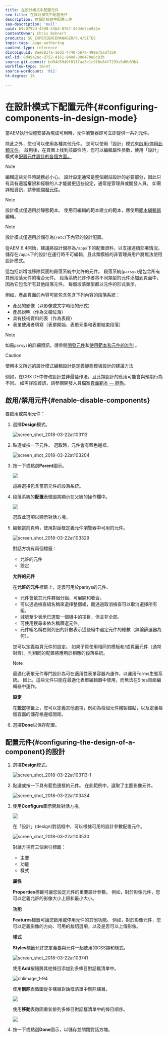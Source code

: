```yaml
---
title: 在設計模式中配置元件
seo-title: 在設計模式中配置元件
description: 在設計模式中配置元件
seo-description: 'null'
uuid: b9c9792d-4398-446d-8767-44d4e7ce9a2e
contentOwner: Chris Bohnert
products: SG_EXPERIENCEMANAGER/6.4/SITES
topic-tags: page-authoring
content-type: reference
discoiquuid: 8ae6817a-16d3-4740-b67a-498e75adf350
exl-id: 8d49a2ac-8752-4161-940d-808470e8c93b
source-git-commit: bd94d3949f0117aa3e1c9f0e84f7293a5d6b03b4
workflow-type: tm+mt
source-wordcount: '911'
ht-degree: 1%

---
```


# 在設計模式下配置元件{#configuring-components-in-design-mode}

當AEM執行個體安裝為現成可用時，元件瀏覽器即可立即提供一系列元件。

除此之外，您也可以使用各種其他元件。 您可以使用「設計」模式來[啟用/停用此類元件](#enable-disable-components)。 啟用後，在頁面上找到該屬性時，您可以編輯屬性參數，使用「設計」模式來[配置元件設計的各個方面。](#configuring-the-design-of-a-component)

>[!NOTE]
>
>編輯這些元件時請務必小心。 設計設定通常是整個網站設計的必要部分，因此只有具有適當權限和經驗的人才能變更這些設定，通常是管理員或開發人員。 如需詳細資訊，請參閱[開發元件](/help/sites-developing/components.md)。

>[!NOTE]
>
>設計模式僅適用於靜態範本。 使用可編輯的範本建立的範本，應使用[範本編輯器](/help/sites-authoring/templates.md)編輯。

>[!NOTE]
>
>設計模式僅適用於儲存為(`/etc`)下內容的設計配置。
>
>從AEM 6.4開始，建議將設計儲存為`/apps`下的配置資料，以支援連續部署情況。 儲存在`/apps`下的設計在運行時不可編輯，且此類模板的非管理員用戶將無法使用設計模式。

這包括新增或移除頁面的段落系統中允許的元件。 段落系統(`parsys`)是包含所有其他段落元件的複合元件。 段落系統允許作者將不同類型的元件添加到頁面中，因為它包含所有其他段落元件。 每個段落類型都以元件的形式表示。

例如，產品頁面的內容可能包含包含下列內容的段落系統：

* 產品的影像（以影像或文字時段的形式）
* 產品說明（作為文欄位落）
* 具有技術資料的表（作為表段）
* 表單使用者填寫（表單開始、表單元素和表單結束段落）

>[!NOTE]
>
>如需`parsys`的詳細資訊，請參閱[開發元件](/help/sites-developing/components.md)和[使用範本和元件的准則](/help/sites-developing/dev-guidelines-bestpractices.md#guidelines-for-using-templates-and-components) 。

>[!CAUTION]
>
>使用本文所述的設計模式編輯設計是定義靜態模板設計的建議方法
>
>例如，在CRX DE中修改設計並非最佳作法，且此類設計的應用可能會與預期行為不同。 如需詳細資訊，請參閱開發人員檔案[頁面範本 — 靜態](/help/sites-developing/page-templates-static.md#how-template-designs-are-applied)。

## 啟用/禁用元件{#enable-disable-components}

要啟用或禁用元件：

1. 選擇&#x200B;**Design**&#x200B;模式。

   ![screen_shot_2018-03-22at103113](assets/screen_shot_2018-03-22at103113.png)

1. 點選或按一下元件。 選取時，元件會有藍色邊框。

   ![screen_shot_2018-03-22at103204](assets/screen_shot_2018-03-22at103204.png)

1. 按一下或點選&#x200B;**Parent**&#x200B;圖示。

   ![](do-not-localize/screen_shot_2018-03-22at103204.png)

   這將選擇包含當前元件的段落系統。

1. 段落系統的&#x200B;**配置**&#x200B;表徵圖將顯示在父級的操作欄中。

   ![](do-not-localize/screen_shot_2018-03-22at103256.png)

   選取此選項以顯示對話方塊。

1. 編輯當前頁時，使用對話框定義元件瀏覽器中可用的元件。

   ![screen_shot_2018-03-22at103329](assets/screen_shot_2018-03-22at103329.png)

   對話方塊有兩個標籤：

   * 允許的元件
   * 設定

   **允許的元件**

   在&#x200B;**允許的元件**&#x200B;標籤上，定義可用於parsys的元件。

   * 元件會依其元件群組分組，可展開和收合。
   * 可以通過檢查組名稱來選擇整個組，而通過取消檢查可以取消選擇所有組。
   * 減號至少表示已選取一個組中的項目，但並非全部。
   * 可使用搜尋來依名稱篩選元件。
   * 元件組名稱右側列出的計數表示這些組中選定元件的總數（無論篩選器為何）。

   您可以定義每頁元件的設定。 如果子頁使用相同的模板和/或頁面元件（通常對齊），則相同的配置將應用於相應的段落系統。

   >[!NOTE]
   >
   >最適化表單元件專門設計為可在適用性表單容器內運作，以運用Forms生態系統。 因此，這些元件只能在最適化表單編輯器中使用，而無法在Sites頁面編輯器中運作。

   **設定**

   在&#x200B;**設定**&#x200B;標籤上，您可以定義其他選項，例如為每個元件繪製錨點，以及定義每個容器的儲存格邊框間距。

1. 選擇&#x200B;**Done**&#x200B;以保存配置。

## 配置元件{#configuring-the-design-of-a-component}的設計

1. 選擇&#x200B;**Design**&#x200B;模式。

   ![screen_shot_2018-03-22at103113-1](assets/screen_shot_2018-03-22at103113-1.png)

1. 點選或按一下具有藍色邊框的元件。 在此範例中，選取了主圖影像元件。

   ![screen_shot_2018-03-22at103434](assets/screen_shot_2018-03-22at103434.png)

1. 使用&#x200B;**Configure**&#x200B;圖示開啟對話方塊。

   ![](do-not-localize/screen_shot_2018-03-22at103256-1.png)

   在「設計」(design)對話框中，可以根據可用的設計參數配置元件。

   ![screen_shot_2018-03-22at103530](assets/screen_shot_2018-03-22at103530.png)

   對話方塊有三個索引標籤：

   * 主要
   * 功能
   * 樣式

   **屬性**

   **Properties**&#x200B;標籤可讓您設定元件的重要設計參數。 例如，對於影像元件，您可以定義允許的影像大小上限和最小大小。

   **功能**

   **Features**&#x200B;標籤可讓您啟用或停用元件的其他功能。 例如，對於影像元件，您可以定義影像的方向、可用的裁切選項，以及是否可以上傳影像。

   **樣式**

   **Styles**&#x200B;標籤允許您定義要與元件一起使用的CSS類和樣式。

   ![screen_shot_2018-03-22at103741](assets/screen_shot_2018-03-22at103741.png)

   使用&#x200B;**Add**&#x200B;按鈕將其他條目添加到多條目對話框清單中。

   ![chlimage_1-94](assets/chlimage_1-94.png)

   使用**刪除**表徵圖從多條目對話框清單中刪除條目。

   ![](do-not-localize/screen_shot_2018-03-22at103809.png)

   使用&#x200B;**移動**&#x200B;表徵圖重新排列多條目對話框清單中的條目順序。

   ![](do-not-localize/screen_shot_2018-03-22at103816.png)

1. 按一下或點選&#x200B;**Done**&#x200B;圖示，以儲存並關閉對話方塊。
